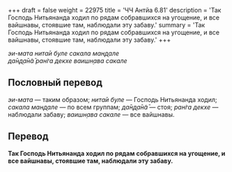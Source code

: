 +++
draft = false
weight = 22975
title = 'ЧЧ Антйа 6.81'
description = 'Так Господь Нитьянанда ходил по рядам собравшихся на угощение, и все вайшнавы, стоявшие там, наблюдали эту забаву.'
summary = 'Так Господь Нитьянанда ходил по рядам собравшихся на угощение, и все вайшнавы, стоявшие там, наблюдали эту забаву.'
+++

_эи-мата нита̄и буле сакала ман̣д̣але  
да̄н̣д̣а̄н̃а̄ ран̇га декхе ваишн̣ава сакале_

## Пословный перевод

_эи_\-_мата_ — таким образом; _нита̄и_ _буле_ — Господь Нитьянанда ходил; _сакала_ _ман̣д̣але_ — по всем группам; _да̄н̣д̣а̄н̃а̄_ — стоя; _ран̇га_ _декхе_ — наблюдали забаву; _ваишн̣ава_ _сакале_ — все вайшнавы.

## Перевод

**Так Господь Нитьянанда ходил по рядам собравшихся на угощение, и все вайшнавы, стоявшие там, наблюдали эту забаву.**
